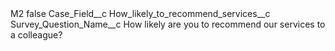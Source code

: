 <?xml version="1.0" encoding="UTF-8"?>
<CustomMetadata xmlns="http://soap.sforce.com/2006/04/metadata" xmlns:xsi="http://www.w3.org/2001/XMLSchema-instance" xmlns:xsd="http://www.w3.org/2001/XMLSchema">
    <label>M2</label>
    <protected>false</protected>
    <values>
        <field>Case_Field__c</field>
        <value xsi:type="xsd:string">How_likely_to_recommend_services__c</value>
    </values>
    <values>
        <field>Survey_Question_Name__c</field>
        <value xsi:type="xsd:string">How likely are you to recommend our services to a colleague?</value>
    </values>
</CustomMetadata>
